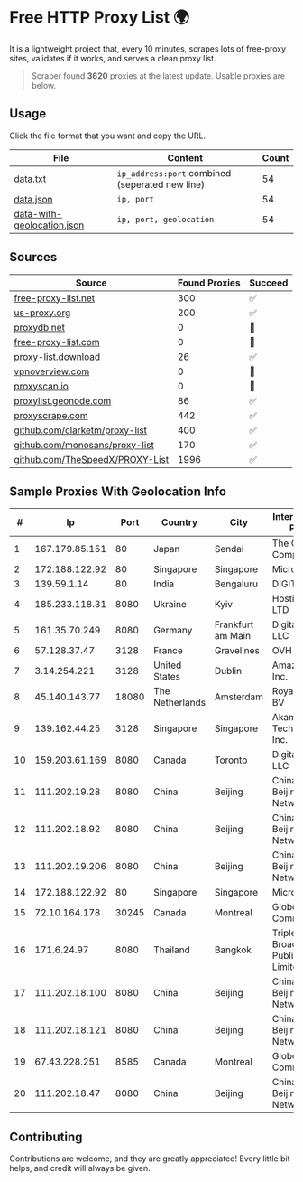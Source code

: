 
# Free HTTP Proxy List 🌍

It is a lightweight project that, every 10 minutes, scrapes lots of free-proxy sites, validates if it works, and serves a clean proxy list.


> Scraper found **3620** proxies at the latest update. Usable proxies are below.

## Usage

Click the file format that you want and copy the URL.


|File|Content|Count|
|----|-------|-----|
|[data.txt](https://raw.githubusercontent.com/themiralay/Proxy-List-World/master/data.txt)|`ip_address:port` combined (seperated new line)|54|
|[data.json](https://raw.githubusercontent.com/themiralay/Proxy-List-World/master/data.json)|`ip, port`|54|
|[data-with-geolocation.json](https://raw.githubusercontent.com/themiralay/Proxy-List-World/master/data-with-geolocation.json)|`ip, port, geolocation`|54|

## Sources

|Source|Found Proxies|Succeed|
|------|-------------|-------|
|[free-proxy-list.net](https://free-proxy-list.net)|300|✅|
|[us-proxy.org](https://www.us-proxy.org)|200|✅|
|[proxydb.net](http://proxydb.net)|0|🚫|
|[free-proxy-list.com](https://free-proxy-list.com/?page=&port=&type%5B%5D=http&type%5B%5D=https&up_time=0&search=Search)|0|🚫|
|[proxy-list.download](https://www.proxy-list.download/HTTP)|26|✅|
|[vpnoverview.com](https://vpnoverview.com/privacy/anonymous-browsing/free-proxy-servers)|0|🚫|
|[proxyscan.io](https://www.proxyscan.io)|0|🚫|
|[proxylist.geonode.com](https://proxylist.geonode.com/api/proxy-list?limit=300&page=1&sort_by=lastChecked&sort_type=desc&protocols=http,https)|86|✅|
|[proxyscrape.com](https://api.proxyscrape.com/v2/?request=displayproxies&protocol=http&timeout=10000&country=all&ssl=all&anonymity=all)|442|✅|
|[github.com/clarketm/proxy-list](https://raw.githubusercontent.com/clarketm/proxy-list/master/proxy-list-raw.txt)|400|✅|
|[github.com/monosans/proxy-list](https://raw.githubusercontent.com/monosans/proxy-list/main/proxies/http.txt)|170|✅|
|[github.com/TheSpeedX/PROXY-List](https://raw.githubusercontent.com/TheSpeedX/PROXY-List/master/http.txt)|1996|✅|


## Sample Proxies With Geolocation Info

|#|Ip|Port|Country|City|Internet Service Provider|
|-|--|----|-------|----|-------------------------|
|1|167.179.85.151|80|Japan|Sendai|The Constant Company, LLC|
|2|172.188.122.92|80|Singapore|Singapore|Microsoft|
|3|139.59.1.14|80|India|Bengaluru|DIGITALOCEAN|
|4|185.233.118.31|8080|Ukraine|Kyiv|Hosting Ukraine LTD|
|5|161.35.70.249|8080|Germany|Frankfurt am Main|DigitalOcean, LLC|
|6|57.128.37.47|3128|France|Gravelines|OVH SAS|
|7|3.14.254.221|3128|United States|Dublin|Amazon.com, Inc.|
|8|45.140.143.77|18080|The Netherlands|Amsterdam|RoyaleHosting BV|
|9|139.162.44.25|3128|Singapore|Singapore|Akamai Technologies, Inc.|
|10|159.203.61.169|8080|Canada|Toronto|DigitalOcean, LLC|
|11|111.202.19.28|8080|China|Beijing|China Unicom Beijing Province Network|
|12|111.202.18.92|8080|China|Beijing|China Unicom Beijing Province Network|
|13|111.202.19.206|8080|China|Beijing|China Unicom Beijing Province Network|
|14|172.188.122.92|80|Singapore|Singapore|Microsoft|
|15|72.10.164.178|30245|Canada|Montreal|GloboTech Communications|
|16|171.6.24.97|8080|Thailand|Bangkok|Triple T Broadband Public Company Limited|
|17|111.202.18.100|8080|China|Beijing|China Unicom Beijing Province Network|
|18|111.202.18.121|8080|China|Beijing|China Unicom Beijing Province Network|
|19|67.43.228.251|8585|Canada|Montreal|GloboTech Communications|
|20|111.202.18.47|8080|China|Beijing|China Unicom Beijing Province Network|



## Contributing

Contributions are welcome, and they are greatly appreciated! Every
little bit helps, and credit will always be given.

